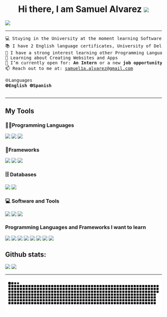 <h1 align="center">Hi there, I am Samuel Alvarez <img src="https://raw.githubusercontent.com/iampavangandhi/iampavangandhi/master/gifs/Hi.gif" width="40px"/></h1>

![](https://komarev.com/ghpvc/?username=samulalvarez&color=3082db&label=visitors)


<hr>

<pre>
💻 Stuying in the University at the moment learning Software Development
📚 I have 2 English language certificates, University of Delaware at USA  B1+, Colombo American at Colombia B2.
📝 I have a strong interest learning other Programming Languages
🌱 Learning about Creating Websites and Apps
🤔 I’m currently open for: <b>An Intern</b> or a new <b>job opportunity</b>.
📫 Reach out to me at: <a href="samuel1a.alvarez@gmail.com">samuel1a.alvarez@gmail.com</a>
  
🌐Languages
<b>🌐English 🌐Spanish</b>

</pre>

<hr>

## My Tools

### 👨‍💻Programming Languages
<span>
  <img src="https://img.shields.io/badge/html5-%23E34F26.svg?style=for-the-badge&logo=html5&logoColor=white">
  <img src="https://img.shields.io/badge/css3-%231572B6.svg?style=for-the-badge&logo=css3&logoColor=white">
  <img src="https://img.shields.io/badge/python-3670A0?style=for-the-badge&logo=python&logoColor=ffdd54">
</span>

### 🧰Frameworks
<span>
  <img src="https://img.shields.io/badge/bootstrap-%238511FA.svg?style=for-the-badge&logo=bootstrap&logoColor=white">
  <img src="https://img.shields.io/badge/django-%23092E20.svg?style=for-the-badge&logo=django&logoColor=white">
  <img src="https://img.shields.io/badge/react-%2320232a.svg?style=for-the-badge&logo=react&logoColor=%2361DAFB">
</span>

### 🗄️ Databases

<p>
    <img src="https://img.shields.io/badge/MongoDB-%234ea94b.svg?style=for-the-badge&logo=mongodb&logoColor=white">
    <img src ="https://img.shields.io/badge/mysql-4479A1.svg?style=for-the-badge&logo=mysql&logoColor=white">
</p>

### 💻 Software and Tools
<span>
  <img src="https://img.shields.io/badge/github-%23121011.svg?style=for-the-badge&logo=github&logoColor=white">
  <img src ="https://img.shields.io/badge/git-%23F05033.svg?style=for-the-badge&logo=git&logoColor=white">
  <img src ="https://img.shields.io/badge/Visual%20Studio%20Code-0078d7.svg?style=for-the-badge&logo=visual-studio-code&logoColor=white">
</span>
  
### Programming Languages and Frameworks I want to learn
<span>
  <img src="https://img.shields.io/badge/lua-%232C2D72.svg?style=for-the-badge&logo=lua&logoColor=white">
  <img src="https://img.shields.io/badge/typescript-%23007ACC.svg?style=for-the-badge&logo=typescript&logoColor=white">
  <img src="https://img.shields.io/badge/javascript-%23323330.svg?style=for-the-badge&logo=javascript&logoColor=%23F7DF1E">
  <img src="https://img.shields.io/badge/c-%2300599C.svg?style=for-the-badge&logo=c&logoColor=white">
  <img src="https://img.shields.io/badge/c++-%2300599C.svg?style=for-the-badge&logo=c%2B%2B&logoColor=white">
  <img src="https://img.shields.io/badge/angular-%23DD0031.svg?style=for-the-badge&logo=angular&logoColor=white">
  <img src="https://img.shields.io/badge/astro-%232C2052.svg?style=for-the-badge&logo=astro&logoColor=white">
  <img src="https://img.shields.io/badge/tailwindcss-%2338B2AC.svg?style=for-the-badge&logo=tailwind-css&logoColor=white">
</span>


<h2>Github stats:</h2> 

[![](https://github-readme-stats.vercel.app/api?username=samulalvarez&show_icons=true&theme=tokyonight&hide_border=true&locale=en)](https://github.com/samulalvarez)
[![](https://github-readme-streak-stats.herokuapp.com/?user=samulalvarez&theme=material-palenight)](https://github.com/samulalvarez)

----

<picture>
  <source media="(prefers-color-scheme: dark)" srcset="https://raw.githubusercontent.com/samulalvarez/samulalvarez/output/github-snake-dark.svg" />
  <source media="(prefers-color-scheme: light)" srcset="https://raw.githubusercontent.com/samulalvarez/samulalvarez/output/github-snake.svg" />
  <img alt="github-snake" src="https://raw.githubusercontent.com/samulalvarez/samulalvarez/output/github-snake.svg" />
</picture>



